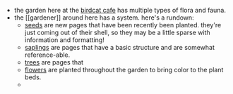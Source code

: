 - the garden here at the [birdcat cafe](https://garden.birdcat.cafe) has multiple types of flora and fauna.
- the [[gardener]] around here has a system. here's a rundown:
	- [seeds](seed) are new pages that have been recently been planted. they're just coming out of their shell, so they may be a little sparse with information and formatting!
	- [saplings](sapling) are pages that have a basic structure and are somewhat reference-able.
	- [trees](tree) are pages that
	- [flowers](flower) are planted throughout the garden to bring color to the plant beds.
	-